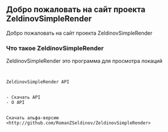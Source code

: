 ---
---

## Добро пожаловать на сайт проекта ZeldinovSimpleRender

Добро пожаловать на сайт проекта ZeldinovSimpleRender

### Что такое ZeldinovSimpleRender

ZeldinovSimpleRender это программа для просмотра локаций

```ZeldinovSimpleRenderAPI


ZeldinovSimpleRender API


- Скачать API
- О API
```


```Скачать

Скачать альфа-версию <http://github.com/RomanZSeldinov/ZeldinovSimpleRender>

```
